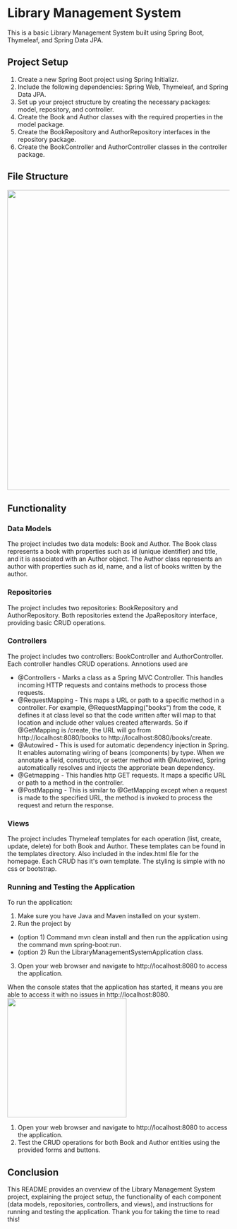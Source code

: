 # Library Management System

This is a basic Library Management System built using Spring Boot, Thymeleaf, and Spring Data JPA.

## Project Setup

1. Create a new Spring Boot project using Spring Initializr.
2. Include the following dependencies: Spring Web, Thymeleaf, and Spring Data JPA.
3. Set up your project structure by creating the necessary packages: model, repository, and controller. 
4. Create the Book and Author classes with the required properties in the model package.
5. Create the BookRepository and AuthorRepository interfaces in the repository package.
6. Create the BookController and AuthorController classes in the controller package.

## File Structure
<img src="https://github.com/SherYang17/library-management-system-assignment/blob/master/src/main/resources/images/hwimg1.png" height="680">

## Functionality

### Data Models

The project includes two data models: Book and Author. The Book class represents a book with properties such as id (unique identifier) and title, and it is associated with an Author object. The Author class represents an author with properties such as id, name, and a list of books written by the author.

### Repositories

The project includes two repositories: BookRepository and AuthorRepository. Both repositories extend the JpaRepository interface, providing basic CRUD operations.

### Controllers

The project includes two controllers: BookController and AuthorController. Each controller handles CRUD operations. 
Annotions used are
- @Controllers - Marks a class as a Spring MVC Controller. This handles incoming HTTP requests and contains methods to process those requests. 
- @RequestMapping - This maps a URL or path to a specific method in a controller. For example, @RequestMapping("books") from the code, it defines it at class level so that the code written after will map to that location and include other values created afterwards. So if @GetMapping is /create, the URL will go from http://localhost:8080/books to http://localhost:8080/books/create.
- @Autowired - This is used for automatic dependency injection in Spring. It enables automating wiring of beans (components) by type. When we annotate a field, constructor, or setter method with @Autowired, Spring automatically resolves and injects the approriate bean dependency. 
- @Getmapping - This handles http GET requests. It maps a specific URL or path to a method in the controller. 
- @PostMapping - This is similar to @GetMapping except when a request is made to the specified URL, the method  is invoked to process the request and return the response. 


### Views

The project includes Thymeleaf templates for each operation (list, create, update, delete) for both Book and Author. These templates can be found in the templates directory. Also included in the index.html file for the homepage. Each CRUD has it's own template. The styling is simple with no css or bootstrap. 

### Running and Testing the Application

To run the application:

1. Make sure you have Java and Maven installed on your system.
2. Run the project by 
- (option 1) Command mvn clean install and then run the application using the command mvn spring-boot:run.
- (option 2) Run the LibraryManagementSystemApplication class.
3. Open your web browser and navigate to http://localhost:8080 to access the application.

When the console states that the application has started, it means you are able to access it with no issues in http://localhost:8080.
<img src="https://github.com/SherYang17/library-management-system-assignment/blob/master/src/main/resources/images/hwimg2.png" height = "270">

1. Open your web browser and navigate to http://localhost:8080 to access the application.
2. Test the CRUD operations for both Book and Author entities using the provided forms and buttons.

## Conclusion

This README provides an overview of the Library Management System project, explaining the project setup, the functionality of each component (data models, repositories, controllers, and views), and instructions for running and testing the application.
Thank you for taking the time to read this!

